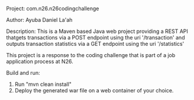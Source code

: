 Project:
com.n26.n26codingchallenge

Author:
Ayuba Daniel La'ah

Description:
This is a Maven based Java web project providing a REST API thatgets transactions via a POST endpoint using the uri 
'/transaction' and outputs transaction statistics via a GET endpoint using the uri '/statistics'

This project is a response to the coding challenge that is part of a job application process at N26.

Build and run:
1. Run "mvn clean install"
2. Deploy the generated war file on a web container of your choice.
